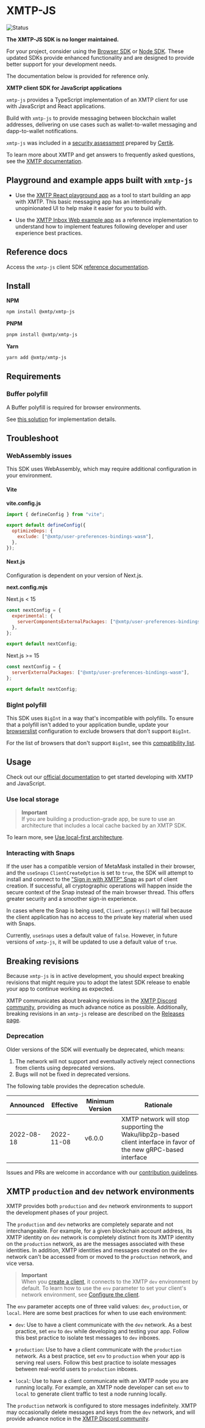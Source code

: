 # XMTP-JS

![Status](https://img.shields.io/badge/Deprecated-brown)

**The XMTP-JS SDK is no longer maintained.**

For your project, consider using the [Browser SDK](/sdks/browser-sdk/README.md) or [Node SDK](/sdks/node-sdk/README.md). These updated SDKs provide enhanced functionality and are designed to provide better support for your development needs.

The documentation below is provided for reference only.

**XMTP client SDK for JavaScript applications**

`xmtp-js` provides a TypeScript implementation of an XMTP client for use with JavaScript and React applications.

Build with `xmtp-js` to provide messaging between blockchain wallet addresses, delivering on use cases such as wallet-to-wallet messaging and dapp-to-wallet notifications.

`xmtp-js` was included in a [security assessment](https://xmtp.org/assets/files/REP-final-20230207T000355Z-3825cbc68c115f4ec81f3b1d53a24fce.pdf) prepared by [Certik](https://www.certik.com/company/about).

To learn more about XMTP and get answers to frequently asked questions, see the [XMTP documentation](https://xmtp.org/docs).

## Playground and example apps built with `xmtp-js`

- Use the [XMTP React playground app](https://github.com/xmtp/xmtp-react-playground) as a tool to start building an app with XMTP. This basic messaging app has an intentionally unopinionated UI to help make it easier for you to build with.

- Use the [XMTP Inbox Web example app](https://github.com/xmtp-labs/xmtp-inbox-web) as a reference implementation to understand how to implement features following developer and user experience best practices.

## Reference docs

Access the `xmtp-js` client SDK [reference documentation](https://xmtp-js.pages.dev/modules).

## Install

**NPM**

```bash
npm install @xmtp/xmtp-js
```

**PNPM**

```bash
pnpm install @xmtp/xmtp-js
```

**Yarn**

```bash
yarn add @xmtp/xmtp-js
```

## Requirements

### Buffer polyfill

A Buffer polyfill is required for browser environments.

See [this solution](https://docs.xmtp.org/dms/troubleshoot#why-is-my-app-failing-with-a-buffer-is-not-found-error) for implementation details.

## Troubleshoot

### WebAssembly issues

This SDK uses WebAssembly, which may require additional configuration in your environment.

#### Vite

**vite.config.js**

```js
import { defineConfig } from "vite";

export default defineConfig({
  optimizeDeps: {
    exclude: ["@xmtp/user-preferences-bindings-wasm"],
  },
});
```

#### Next.js

Configuration is dependent on your version of Next.js.

**next.config.mjs**

Next.js < 15

```js
const nextConfig = {
  experimental: {
    serverComponentsExternalPackages: ["@xmtp/user-preferences-bindings-wasm"],
  },
};

export default nextConfig;
```

Next.js >= 15

```js
const nextConfig = {
  serverExternalPackages: ["@xmtp/user-preferences-bindings-wasm"],
};

export default nextConfig;
```

### BigInt polyfill

This SDK uses `BigInt` in a way that's incompatible with polyfills. To ensure that a polyfill isn't added to your application bundle, update your [browserslist](https://github.com/browserslist/browserslist) configuration to exclude browsers that don't support `BigInt`.

For the list of browsers that don't support `BigInt`, see this [compatibility list](https://caniuse.com/bigint).

## Usage

Check out our [official documentation](https://xmtp.org/docs/build/get-started/overview?sdk=js) to get started developing with XMTP and JavaScript.

### Use local storage

> **Important**  
> If you are building a production-grade app, be sure to use an architecture that includes a local cache backed by an XMTP SDK.

To learn more, see [Use local-first architecture](https://xmtp.org/docs/build/local-first).

### Interacting with Snaps

If the user has a compatible version of MetaMask installed in their browser, and the `useSnaps` `ClientCreateOption` is set to `true`, the SDK will attempt to install and connect to the ["Sign in with XMTP" Snap](https://github.com/xmtp/snap) as part of client creation. If successful, all cryptographic operations will happen inside the secure context of the Snap instead of the main browser thread. This offers greater security and a smoother sign-in experience.

In cases where the Snap is being used, `Client.getKeys()` will fail because the client application has no access to the private key material when used with Snaps.

Currently, `useSnaps` uses a default value of `false`. However, in future versions of `xmtp-js`, it will be updated to use a default value of `true`.

## Breaking revisions

Because `xmtp-js` is in active development, you should expect breaking revisions that might require you to adopt the latest SDK release to enable your app to continue working as expected.

XMTP communicates about breaking revisions in the [XMTP Discord community](https://discord.gg/xmtp), providing as much advance notice as possible. Additionally, breaking revisions in an `xmtp-js` release are described on the [Releases page](https://github.com/xmtp/xmtp-js/releases).

### Deprecation

Older versions of the SDK will eventually be deprecated, which means:

1. The network will not support and eventually actively reject connections from clients using deprecated versions.
2. Bugs will not be fixed in deprecated versions.

The following table provides the deprecation schedule.

| Announced  | Effective  | Minimum Version | Rationale                                                                                                         |
| ---------- | ---------- | --------------- | ----------------------------------------------------------------------------------------------------------------- |
| 2022-08-18 | 2022-11-08 | v6.0.0          | XMTP network will stop supporting the Waku/libp2p-based client interface in favor of the new gRPC-based interface |

Issues and PRs are welcome in accordance with our [contribution guidelines](https://github.com/xmtp/xmtp-js/blob/main/CONTRIBUTING.md).

## XMTP `production` and `dev` network environments

XMTP provides both `production` and `dev` network environments to support the development phases of your project.

The `production` and `dev` networks are completely separate and not interchangeable.
For example, for a given blockchain account address, its XMTP identity on `dev` network is completely distinct from its XMTP identity on the `production` network, as are the messages associated with these identities. In addition, XMTP identities and messages created on the `dev` network can't be accessed from or moved to the `production` network, and vice versa.

> **Important**  
> When you [create a client](https://github.com/xmtp/xmtp-js/blob/main/README.md#create-a-client), it connects to the XMTP `dev` environment by default. To learn how to use the `env` parameter to set your client's network environment, see [Configure the client](https://github.com/xmtp/xmtp-js/blob/main/README.md#configure-the-client).

The `env` parameter accepts one of three valid values: `dev`, `production`, or `local`. Here are some best practices for when to use each environment:

- `dev`: Use to have a client communicate with the `dev` network. As a best practice, set `env` to `dev` while developing and testing your app. Follow this best practice to isolate test messages to `dev` inboxes.

- `production`: Use to have a client communicate with the `production` network. As a best practice, set `env` to `production` when your app is serving real users. Follow this best practice to isolate messages between real-world users to `production` inboxes.

- `local`: Use to have a client communicate with an XMTP node you are running locally. For example, an XMTP node developer can set `env` to `local` to generate client traffic to test a node running locally.

The `production` network is configured to store messages indefinitely. XMTP may occasionally delete messages and keys from the `dev` network, and will provide advance notice in the [XMTP Discord community](https://discord.gg/xmtp).

